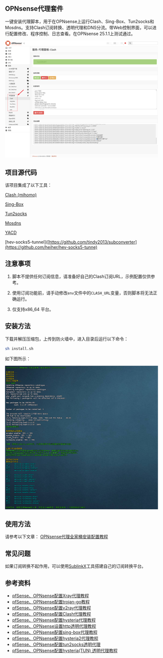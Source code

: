 ## OPNsense代理套件
一键安装代理脚本，用于在OPNsense上运行Clash、Sing-Box、Tun2socks和Mosdns。支持Clash订阅转换、透明代理和DNS分流。带Web控制界面，可以进行配置修改、程序控制、日志查看。在OPNsense 25.1.1上测试通过。

![](images/01.png)

## 项目源代码
该项目集成了以下工具：

[Clash (mihomo)](https://github.com/MetaCubeX/mihomo/releases) 

[Sing-Box](https://github.com/SagerNet/sing-box) 

[Tun2socks](https://github.com/xjasonlyu/tun2socks) 

[Mosdns](https://github.com/IrineSistiana/mosdns) 

[YACD](https://github.com/haishanh/yacd) 

[hev-socks5-tunnel]([https://github.com/tindy2013/subconverter](https://github.com/heiher/hev-socks5-tunne)


## 注意事项
1. 脚本不提供任何订阅信息，请准备好自己的Clash订阅URL，示例配置仅供参考。

2. 使用订阅功能前，请手动修改`env`文件中的`CLASH_URL`变量，否则脚本将无法正确运行。

3. 仅支持x86_64 平台。

## 安装方法
下载并解压压缩包，上传到防火墙中，进入目录后运行以下命令：

```bash
sh install.sh
```

如下图所示：

![](images/02.png)

## 使用方法
请参考以下文章：
[OPNsense代理全家桶安装配置教程](https://pfchina.org/?p=14148)

## 常见问题
如果订阅转换不起作用，可以使用[SublinkX](https://github.com/gooaclok819/sublinkX)工具搭建自己的订阅转换平台。

## 参考资料
- [pfSense、OPNsense配置Xray代理教程](https://pfchina.org/?p=13013)  
- [pfSense、OPNsense配置trojan-go教程](https://pfchina.org/?p=9885)  
- [pfSense、OPNsense配置v2ray代理教程](https://pfchina.org/?p=4032)  
- [pfSense、OPNsense配置Clash代理教程](https://pfchina.org/?p=10526)  
- [pfSense、OPNsense配置hysteria代理教程](https://pfchina.org/?p=9524)  
- [pfSense、OPNsense设置http透明代理教程](https://pfchina.org/?p=13572)  
- [pfSense、OPNsense配置sing-box代理教程](https://pfchina.org/?p=12933)  
- [pfSense、OPNsense配置hysteria2代理教程](https://pfchina.org/?p=13065)  
- [pfSense、OPNsense配置tun2socks透明代理](https://pfchina.org/?p=13437)  
- [pfSense、OPNsense配置hysteria(TUN) 透明代理教程](https://pfchina.org/?p=13480)
